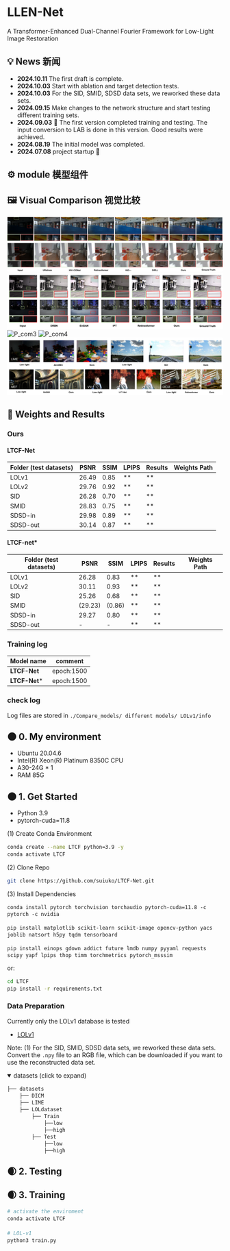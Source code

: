 &nbsp;
# LLEN-Net
A Transformer-Enhanced Dual-Channel Fourier Framework for Low-Light Image Restoration


## 💡 News 新闻

- **2024.10.11** The first draft is complete.
- **2024.10.03** Start with ablation and target detection tests.
- **2024.10.03** For the SID, SMID, SDSD data sets, we reworked these data sets.
- **2024.09.15** Make changes to the network structure and start testing different training sets.
- **2024.09.03** 🌟 The first version completed training and testing. The input conversion to LAB is done in this version. Good results were achieved.
- **2024.08.19** The initial model was completed.
- **2024.07.08** project startup 🎈


## ⚙ module 模型组件


## 🖼 Visual Comparison 视觉比较

![P_com1](./src/LOL1-2.png)
![P_com2](./src/SDSD.png)
![P_com3](./src/SID_SMID.png)
![P_com4](./src/target_detection2.png)
![P_com5](./src/wujizhunbijiao.png)


## 🧾 Weights and Results 

### Ours

#### LTCF-Net
| Folder (test datasets) | PSNR       	 | SSIM       | LPIPS      | Results       | Weights Path   |
| ------------------ | -----------		 | ---------- | ---------- 	| ------- 		| ----------- | 
| LOLv1<br />   | 26.49    	 |  0.85  | ** |  **    |          | LOLv1.pth         |
| LOLv2<br />   | 29.76    	|  0.92   | **  | **    |          | LOLv2.pth         |
| SID<br />   | 26.28    	|  0.70   | **  | **    |          | sid.pth         |
| SMID<br />    | 28.83    	|  0.75   | **  | **    |          | smid.pth         |
| SDSD-in<br />   | 29.98    	|  0.89   | **  | **    |          | in.pth         |
| SDSD-out<br />   | 30.14    	|  0.87   | **  | **    |          | out.pth         |


#### LTCF-net*
| Folder (test datasets) | PSNR       	 | SSIM       | LPIPS      | Results       | Weights Path   |
| ------------------ | -----------		 | ---------- | ---------- 	| ------- 		| ----------- | 
| LOLv1<br />    | 26.28    	 |  0.83   | ** |  **    |          | LOLv1.pth         |
| LOLv2<br />    | 30.11    	|  0.93   | **  | **    |          | LOLv2.pth         |
| SID<br />   | 25.26    	|  0.68   | **  | **    |          | sid.pth         |
| SMID<br />    | (29.23)    	|  (0.86)   | **  | **    |          | smid.pth         |
| SDSD-in<br />   | 29.27    	|  0.80   | **  | **    |          | in.pth         |
| SDSD-out<br />   | -    	|  -   | **  | **    |          | out.pth         |

### Training log
|   Model name      |           comment			 |  
| ----------------- | ------------------------ |
| **LTCF-Net**       |    epoch:1500    			|     
| **LTCF-Net***       |    epoch:1500    			|    



### check log

Log files are stored in `./Compare_models/ different models/ LOLv1/info`

## 🌑 0. My environment

- Ubuntu 20.04.6
- Intel(R) Xeon(R) Platinum 8350C CPU
- A30-24G * 1
- RAM 85G

## 🌑 1. Get Started 

- Python 3.9
- pytorch-cuda=11.8

(1) Create Conda Environment

```bash
conda create --name LTCF python=3.9 -y
conda activate LTCF
```

(2) Clone Repo

```bash
git clone https://github.com/suiuko/LTCF-Net.git
```

(3) Install Dependencies

```
conda install pytorch torchvision torchaudio pytorch-cuda=11.8 -c pytorch -c nvidia

pip install matplotlib scikit-learn scikit-image opencv-python yacs joblib natsort h5py tqdm tensorboard

pip install einops gdown addict future lmdb numpy pyyaml requests scipy yapf lpips thop timm torchmetrics pytorch_msssim
```

or:
```bash
cd LTCF
pip install -r requirements.txt
```

### Data Preparation

Currently only the LOLv1 database is tested

- [LOLv1](https://daooshee.github.io/BMVC2018website/)

Note: 
(1) For the SID, SMID, SDSD data sets, we reworked these data sets. Convert the `.npy` file to an RGB file, which can be downloaded if you want to use the reconstructed data set.

<details open> <summary>datasets (click to expand)</summary>
  
```
├── datasets
	├── DICM
	├── LIME
	├── LOLdataset
		├── Train
			├──low
			├──high
		├── Test
			├──low
			├──high

```
</details>

## 🌒 2. Testing 

## 🌒 3. Training  

```bash
# activate the enviroment
conda activate LTCF

# LOL-v1
python3 train.py 

```
